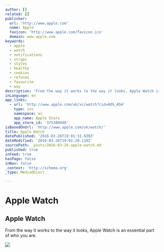 ```yaml
---
author: []
related: []
publisher:
  url: 'http://www.apple.com'
  name: Apple
  favicon: 'http://www.apple.com/favicon.ico'
  domain: www.apple.com
keywords:
  - apple
  - watch
  - notifications
  - straps
  - styles
  - healthy
  - cookies
  - refunds
  - favourite
  - way
description: 'From the way it works to the way it looks, Apple Watch is an essential part of who you are.'
inLanguage: en
app_links:
  - url: 'http://www.apple.com/uk/xc/watch?cid=AOS_ASA'
    type: ios
    namespace: ai
    app_name: Apple Store
    app_store_id: '375380948'
isBasedOnUrl: 'http://www.apple.com/uk/watch/'
title: Apple Watch
datePublished: '2016-03-26T19:01:31.639Z'
dateModified: '2016-03-26T19:01:20.118Z'
sourcePath: _posts/2016-03-26-apple-watch.md
published: true
inFeed: true
hasPage: false
inNav: false
_context: 'http://schema.org'
_type: MediaObject

---
```

# Apple Watch

<article style=""><h1>Apple Watch</h1><p>From the way it works to the way it looks, Apple Watch is an essential part of who you are.</p><img src="http://images.apple.com/uk/watch/images/shared/og_overview.png?201603201115" /></article>